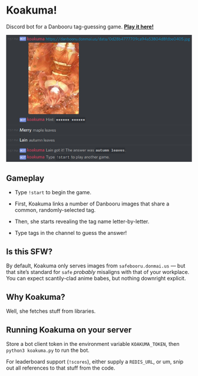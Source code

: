 # Koakuma!
Discord bot for a Danbooru tag-guessing game. [**Play it here!**](https://discord.gg/ZyrkTTS)

![screenshot](screenshot.png)

## Gameplay
* Type `!start` to begin the game.

* First, Koakuma links a number of Danbooru images that share a common, randomly-selected tag.

* Then, she starts revealing the tag name letter-by-letter.

* Type tags in the channel to guess the answer!

## Is this SFW?
By default, Koakuma only serves images from `safebooru.donmai.us` — but that site’s standard for `safe` *probably* misaligns with that of your workplace. You can expect scantily-clad anime babes, but nothing downright explicit.

## Why Koakuma?
Well, she fetches stuff from libraries.

## Running Koakuma on your server
Store a bot client token in the environment variable `KOAKUMA_TOKEN`, then `python3 koakuma.py` to run the bot.

For leaderboard support (`!scores`), either supply a `REDIS_URL`, or um, snip out all references to that stuff from the code.
